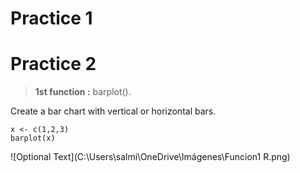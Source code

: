 
# Practice 1











# Practice 2
>**1st  function :** barplot().

Create a bar chart with vertical or horizontal bars.

```{r,echo=true}
x <- c(1,2,3)
barplot(x)
```
![Optional Text](C:\Users\salmi\OneDrive\Imágenes\Funcion1 R.png)